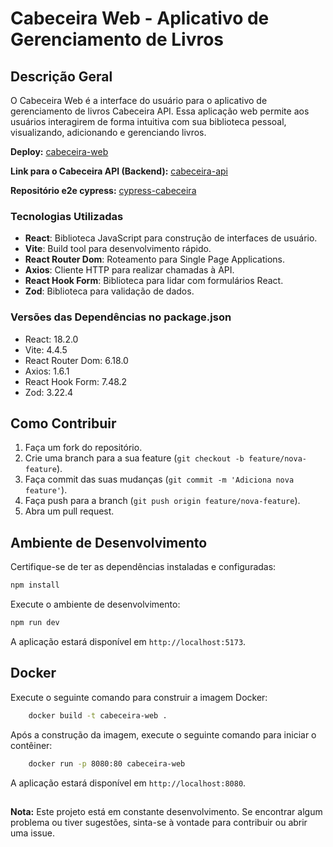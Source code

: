 # Cabeceira Web - Aplicativo de Gerenciamento de Livros

## Descrição Geral

O Cabeceira Web é a interface do usuário para o aplicativo de gerenciamento de livros Cabeceira API. Essa aplicação web permite aos usuários interagirem de forma intuitiva com sua biblioteca pessoal, visualizando, adicionando e gerenciando livros.

**Deploy:** [cabeceira-web](https://cabeceira-web.vercel.app/)

**Link para o Cabeceira API (Backend):** [cabeceira-api](https://github.com/nlperri/cabeceira-api)

**Repositório e2e cypress:** [cypress-cabeceira](https://github.com/JoaoVitorSantDrade/cypress-cabeceira)

### Tecnologias Utilizadas

- **React**: Biblioteca JavaScript para construção de interfaces de usuário.
- **Vite**: Build tool para desenvolvimento rápido.
- **React Router Dom**: Roteamento para Single Page Applications.
- **Axios**: Cliente HTTP para realizar chamadas à API.
- **React Hook Form**: Biblioteca para lidar com formulários React.
- **Zod**: Biblioteca para validação de dados.

### Versões das Dependências no package.json

- React: 18.2.0
- Vite: 4.4.5
- React Router Dom: 6.18.0
- Axios: 1.6.1
- React Hook Form: 7.48.2
- Zod: 3.22.4

## Como Contribuir

1. Faça um fork do repositório.
2. Crie uma branch para a sua feature (`git checkout -b feature/nova-feature`).
3. Faça commit das suas mudanças (`git commit -m 'Adiciona nova feature'`).
4. Faça push para a branch (`git push origin feature/nova-feature`).
5. Abra um pull request.

## Ambiente de Desenvolvimento

Certifique-se de ter as dependências instaladas e configuradas:

```bash
npm install
```

Execute o ambiente de desenvolvimento:

```bash
npm run dev
```

A aplicação estará disponível em `http://localhost:5173`.

## Docker

Execute o seguinte comando para construir a imagem Docker:
```bash
    docker build -t cabeceira-web .
```

Após a construção da imagem, execute o seguinte comando para iniciar o contêiner:

```bash
    docker run -p 8080:80 cabeceira-web
```


A aplicação estará disponível em `http://localhost:8080`.

## 

**Nota:** Este projeto está em constante desenvolvimento. Se encontrar algum problema ou tiver sugestões, sinta-se à vontade para contribuir ou abrir uma issue.


